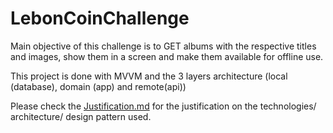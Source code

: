 # LebonCoinChallenge

Main objective of this challenge is to GET albums with the respective titles and images, show them
in a screen and make them available for offline use.

This project is done with MVVM and the 3 layers architecture (local (database), domain (app) and
remote(api))

Please check the [Justification.md](Justification.md) for the justification on the technologies/ architecture/ design pattern used.

